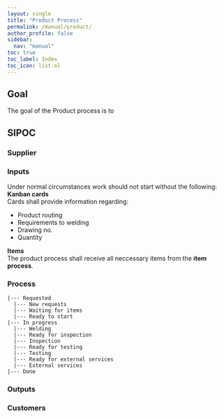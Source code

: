```yaml
---
layout: single
title: "Product Process"
permalink: /manual/product/
author_profile: false
sidebar:
  nav: "manual"
toc: true
toc_label: Index
toc_icon: list-ol
---
```

## Goal
The goal of the Product process is to

## SIPOC
### Supplier

### Inputs
Under normal circumstances work should not start without the following:  
**Kanban cards**  
Cards shall provide information regarding:  
* Product routing
* Requirements to welding
* Drawing no.
* Quantity  

**Items**  
The product process shall receive all neccessary items from the **item process**.

### Process
```
|--- Requested
  |--- New requests
  |--- Waiting for items
  |--- Ready to start
|--- In progress
  |--- Welding
  |--- Ready for inspection
  |--- Inspection
  |--- Ready for testing
  |--- Testing  
  |--- Ready for external services  
  |--- External services  
|--- Done
```

### Outputs

### Customers
